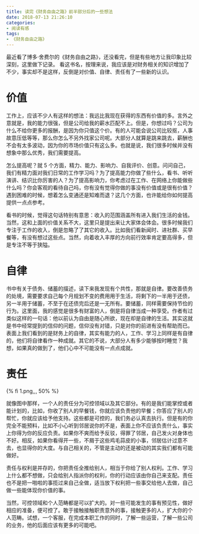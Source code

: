 ```yaml
---
title: 读完《财务自由之路》前半部分后的一些想法
date: 2018-07-13 21:26:10
categories:
- 阅读有感
tags:
- 《财务自由之路》
---
```


最近看了博多·舍费尔的《财务自由之路》，还没看完，但是有些地方让我印象比较深刻，这里做下记录。
看这书名，按理来说，我应该是对财务相关的知识增加了不少，事实却不是这样，反倒是对价值、自律、责任有了一些新的认识。

# 价值

工作上，应该不少人有这样的想法：我远比我现在获得的东西有价值的多。言外之意就是，我的能力很强，但是公司给我的薪水匹配不上。但是，你想过吗？公司为什么不给你更多的报酬，是因为你只值这个价。有的人可能会说公司比较抠，人事故意压低等等，那么你怎么不另外找家公司呢。大部分人就算是跳来跳去，薪酬也不会有太多波动，因为你的市场价值只有这么多。也就是说，我们很多时候并没有想象中那么优秀，我们需要提高。

怎么提高呢？就 5 个方面，精力、能力、影响力、自我评价、创意。问问自己，我们有精力面对我们日常的工作学习吗？为了提高能力你做了些什么，看书、听听演讲、结识比你厉害的人？为了提高影响力，你考虑过在工作、在网络上你能做些什么吗？你会客观的看待自己吗，你有没有觉得你做的事没有价值或是很有价值？遇到困难的时候，想着怎么变通还是知难而退？这几个方面，也许能给你如何提高提供一点点参考。

看书的时候，觉得这句话特别有意思：收入的范围涵盖所有进入我们生活的金钱。当然，这和上面的价值关系不大，这里只是提出来让大家体会体会。很多时候我们专注于工作的收入，倒是忽略了了其它的收入。比如我们看新闻时、进社群、买早餐等，有没有想过这些点。当然，向着收入丰厚的方向前行效率肯定要高得多，但是专注不等于狭隘。

# 自律

书中有关于债务、储蓄的描述，读下来我发现有个共性，那就是自律。要改善债务的处境，需要要求自己每个月规划不变的费用用于生活，将剩下的一半用于还债，另一半用于储蓄，不至于在还债完后还是一无所有。要储蓄，同样需要保持节俭的行为。这里面，我的感觉是很多有财富的人，倒是将自律当成一种享受。作者有过类似这样的一句话：他以前认为自由是随心所欲，现在却是自律的生活。其实这就是书中经常提到的信仰的问题，信仰没有对错，只是对你的前进有没有帮助而已。表面上我们看到的是财务上的自律，其实有能力的人，工作、学习上同样是有自律的，他们将自律看作一种成就。其它的不说，大部分人有多少能够按时睡觉？我想，如果真的做到了，他们心中不可能没有一点点成就。

<!-- more -->

# 责任

{% fi 1.png,,, 50% %}

就像图中那样，一个人的责任分为可控领域以及其它部分。有的是我们能掌控或者能计划的，比如，你收了别人的早餐钱，你就应该负责他的早餐；你答应了别人的帮忙，你就应该给予他支持。这些都是可控的，我们务必认真去执行。但是有的你完全不能预料，比如不小心听到邻居说你的不是，表面上你不应该负责什么，事实上你得为你的反应负责。如果你不爽而给予反驳，得罪了邻居，自己发火对身体也不好。相反，如果你看得开一些，不屑于这些鸡毛蒜皮的小事，邻居估计过意不去，也显得你的大度。与自己相关的，不管是主动的还是被动的其实我们都有可能做好。

责任与权利是并存的，你把责任全推给别人，相当于你给了别人权利。工作、学习上什么都不想做，只会给别人指派你的权利，你的行动应该由你自己来支配。责任也不是把一啪啦的事揽过来自己全做，适当放下权利把一些事交给他人去做，自己做一些能体现你价值的事。

当然，可控领域和个人范畴都是可以扩大的。对一些可能发生的事有预见性，做好相应的准备，便可控了。敢于接触接触职责意外的事，接触更多的人，扩大你的个人范畴。试想，一个客服，在完成本职工作的同时，了解一些运营，了解一些公司的业务，他的后面应该有更多的可能吧。

